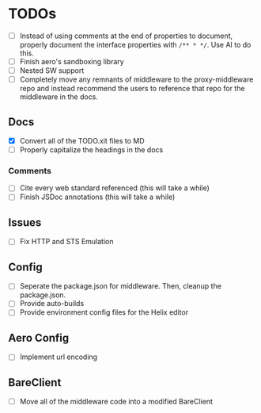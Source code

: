 # TODOs

- [ ] Instead of using comments at the end of properties to document, properly document the interface properties with `/** * */`. Use AI to do this.
- [ ] Finish aero's sandboxing library
- [ ] Nested SW support
- [ ] Completely move any remnants of middleware to the proxy-middleware repo and instead recommend the users to reference that repo for the middleware in the docs.

## Docs

- [x] Convert all of the TODO.xit files to MD
- [ ] Properly capitalize the headings in the docs

### Comments

- [ ] Cite every web standard referenced (this will take a while)
- [ ] Finish JSDoc annotations (this will take a while)

## Issues

- [ ] Fix HTTP and STS Emulation

## Config

- [ ] Seperate the package.json for middleware. Then, cleanup the package.json.
- [ ] Provide auto-builds
- [ ] Provide environment config files for the Helix editor

## Aero Config

- [ ] Implement url encoding

## BareClient

- [ ] Move all of the middleware code into a modified BareClient
